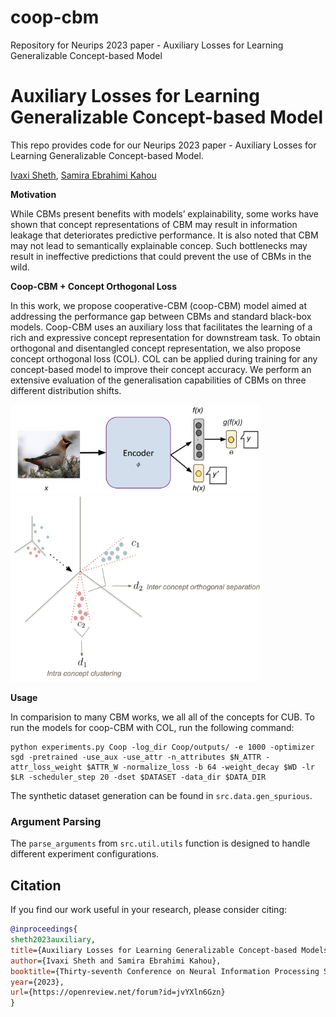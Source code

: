 # coop-cbm
Repository for Neurips 2023 paper - Auxiliary Losses for Learning Generalizable Concept-based Model

# Auxiliary Losses for Learning Generalizable Concept-based Model

This repo provides code for our Neurips 2023 paper - Auxiliary Losses for Learning Generalizable Concept-based Model. 

[Ivaxi Sheth](https://ivaxi0s.github.io/), [Samira Ebrahimi Kahou](https://saebrahimi.github.io/)

**Motivation**

While CBMs present benefits with models’ explainability, some works have shown that concept representations of CBM may result in information leakage that deteriorates predictive performance. It is also noted that CBM may not lead to semantically explainable concep. Such
bottlenecks may result in ineffective predictions that could prevent the use of CBMs in the wild.


**Coop-CBM + Concept Orthogonal Loss**

In this work, we propose cooperative-CBM (coop-CBM) model aimed at addressing the performance
gap between CBMs and standard black-box models. Coop-CBM uses an auxiliary loss that facilitates
the learning of a rich and expressive concept representation for downstream task. To obtain orthogonal
and disentangled concept representation, we also propose concept orthogonal loss (COL). COL can
be applied during training for any concept-based model to improve their concept accuracy. 
We perform an extensive evaluation of the generalisation capabilities of CBMs on three
different distribution shifts.

<img src="src/imgs/coop.png" alt="Coop-CBM" width="400">
<img src="src/imgs/col.png" alt="COL" width="400">



**Usage**

In comparision to many CBM works, we all all of the concepts for CUB. To run the models for coop-CBM with COL, run the following command:

```
python experiments.py Coop -log_dir Coop/outputs/ -e 1000 -optimizer sgd -pretrained -use_aux -use_attr -n_attributes $N_ATTR -attr_loss_weight $ATTR_W -normalize_loss -b 64 -weight_decay $WD -lr $LR -scheduler_step 20 -dset $DATASET -data_dir $DATA_DIR
 ```

The synthetic dataset generation can be found in `src.data.gen_spurious`.

### Argument Parsing

The `parse_arguments` from `src.util.utils` function is designed to handle different experiment configurations. 

## Citation

If you find our work useful in your research, please consider citing:

```bibtex
@inproceedings{
sheth2023auxiliary,
title={Auxiliary Losses for Learning Generalizable Concept-based Models},
author={Ivaxi Sheth and Samira Ebrahimi Kahou},
booktitle={Thirty-seventh Conference on Neural Information Processing Systems},
year={2023},
url={https://openreview.net/forum?id=jvYXln6Gzn}
}
```
